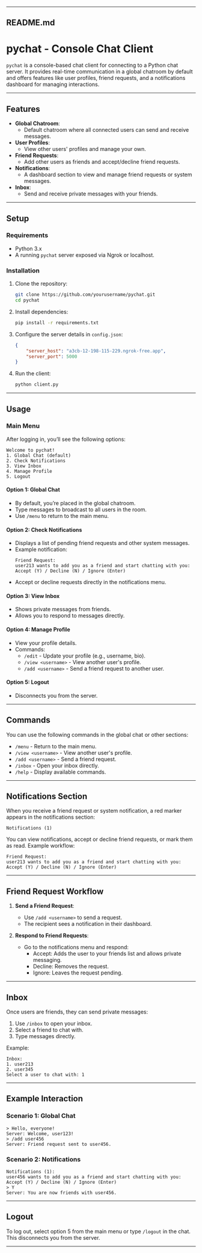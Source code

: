
---

## **README.md**

# pychat - Console Chat Client

`pychat` is a console-based chat client for connecting to a Python chat server. It provides real-time communication in a global chatroom by default and offers features like user profiles, friend requests, and a notifications dashboard for managing interactions.

---

## **Features**
- **Global Chatroom**:
  - Default chatroom where all connected users can send and receive messages.
- **User Profiles**:
  - View other users' profiles and manage your own.
- **Friend Requests**:
  - Add other users as friends and accept/decline friend requests.
- **Notifications**:
  - A dashboard section to view and manage friend requests or system messages.
- **Inbox**:
  - Send and receive private messages with your friends.

---

## **Setup**

### **Requirements**
- Python 3.x
- A running `pychat` server exposed via Ngrok or localhost.

### **Installation**
1. Clone the repository:
   ```bash
   git clone https://github.com/yourusername/pychat.git
   cd pychat
   ```

2. Install dependencies:
   ```bash
   pip install -r requirements.txt
   ```

3. Configure the server details in `config.json`:
   ```json
   {
       "server_host": "a3cb-12-198-115-229.ngrok-free.app",
       "server_port": 5000
   }
   ```

4. Run the client:
   ```bash
   python client.py
   ```

---

## **Usage**

### **Main Menu**
After logging in, you’ll see the following options:

```plaintext
Welcome to pychat!
1. Global Chat (default)
2. Check Notifications
3. View Inbox
4. Manage Profile
5. Logout
```

#### **Option 1: Global Chat**
- By default, you’re placed in the global chatroom.
- Type messages to broadcast to all users in the room.
- Use `/menu` to return to the main menu.

#### **Option 2: Check Notifications**
- Displays a list of pending friend requests and other system messages.
- Example notification:
  ```plaintext
  Friend Request:
  user213 wants to add you as a friend and start chatting with you:
  Accept (Y) / Decline (N) / Ignore (Enter)
  ```
- Accept or decline requests directly in the notifications menu.

#### **Option 3: View Inbox**
- Shows private messages from friends.
- Allows you to respond to messages directly.

#### **Option 4: Manage Profile**
- View your profile details.
- Commands:
  - `/edit` - Update your profile (e.g., username, bio).
  - `/view <username>` - View another user's profile.
  - `/add <username>` - Send a friend request to another user.

#### **Option 5: Logout**
- Disconnects you from the server.

---

## **Commands**
You can use the following commands in the global chat or other sections:

- `/menu` - Return to the main menu.
- `/view <username>` - View another user's profile.
- `/add <username>` - Send a friend request.
- `/inbox` - Open your inbox directly.
- `/help` - Display available commands.

---

## **Notifications Section**
When you receive a friend request or system notification, a red marker appears in the notifications section:
```plaintext
Notifications (1)
```

You can view notifications, accept or decline friend requests, or mark them as read. Example workflow:
```plaintext
Friend Request:
user213 wants to add you as a friend and start chatting with you:
Accept (Y) / Decline (N) / Ignore (Enter)
```

---

## **Friend Request Workflow**

1. **Send a Friend Request**:
   - Use `/add <username>` to send a request.
   - The recipient sees a notification in their dashboard.

2. **Respond to Friend Requests**:
   - Go to the notifications menu and respond:
     - Accept: Adds the user to your friends list and allows private messaging.
     - Decline: Removes the request.
     - Ignore: Leaves the request pending.

---

## **Inbox**
Once users are friends, they can send private messages:
1. Use `/inbox` to open your inbox.
2. Select a friend to chat with.
3. Type messages directly.

Example:
```plaintext
Inbox:
1. user213
2. user345
Select a user to chat with: 1
```

---

## **Example Interaction**
### **Scenario 1: Global Chat**
```plaintext
> Hello, everyone!
Server: Welcome, user123!
> /add user456
Server: Friend request sent to user456.
```

### **Scenario 2: Notifications**
```plaintext
Notifications (1):
user456 wants to add you as a friend and start chatting with you:
Accept (Y) / Decline (N) / Ignore (Enter)
> Y
Server: You are now friends with user456.
```

---

## **Logout**
To log out, select option 5 from the main menu or type `/logout` in the chat. This disconnects you from the server.

---

